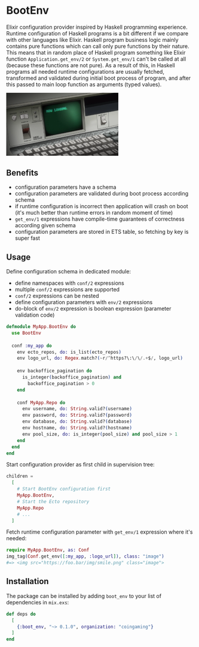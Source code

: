 # BootEnv

Elixir configuration provider inspired by Haskell programming experience. Runtime configuration of Haskell programs is a bit different if we compare with other languages like Elixir. Haskell program business logic mainly contains pure functions which can call only pure functions by their nature. This means that in random place of Haskell program something like Elixir function `Application.get_env/2` or `System.get_env/1` can't be called at all (because these functions are not pure). As a result of this, in Haskell programs all needed runtime configurations are usually fetched, transformed and validated during initial boot process of program, and after this passed to main loop function as arguments (typed values).

<img src="priv/img/logo.png" width="300"/>

## Benefits

- configuration parameters have a schema
- configuration parameters are validated during boot process according schema
- if runtime configuration is incorrect then application will crash on boot (it's much better than runtime errors in random moment of time)
- `get_env/1` expressions have compile-time guarantees of correctness according given schema
- configuration parameters are stored in ETS table, so fetching by key is super fast

## Usage

Define configuration schema in dedicated module:

- define namespaces with `conf/2` expressions
- multiple `conf/2` expressions are supported
- `conf/2` expressions can be nested
- define configuration parameters with `env/2` expressions
- do-block of `env/2` expression is boolean expression (parameter validation code)

```elixir
defmodule MyApp.BootEnv do
  use BootEnv

  conf :my_app do
    env ecto_repos, do: is_list(ecto_repos)
    env logo_url, do: Regex.match?(~r/^https?\:\/\/.+$/, logo_url)

    env backoffice_pagination do
      is_integer(backoffice_pagination) and
        backoffice_pagination > 0
    end

    conf MyApp.Repo do
      env username, do: String.valid?(username)
      env password, do: String.valid?(password)
      env database, do: String.valid?(database)
      env hostname, do: String.valid?(hostname)
      env pool_size, do: is_integer(pool_size) and pool_size > 1
    end
  end
end
```

Start configuration provider as first child in supervision tree:

```elixir
children =
  [
    # Start BootEnv configuration first
    MyApp.BootEnv,
    # Start the Ecto repository
    MyApp.Repo
    # ...
  ]
```

Fetch runtime configuration parameter with `get_env/1` expression where it's needed:

```elixir
require MyApp.BootEnv, as: Conf
img_tag(Conf.get_env([:my_app, :logo_url]), class: "image")
#=> <img src="https://foo.bar/img/smile.png" class="image">
```

## Installation

The package can be installed by adding `boot_env` to your list of dependencies in `mix.exs`:

```elixir
def deps do
  [
    {:boot_env, "~> 0.1.0", organization: "coingaming"}
  ]
end
```
